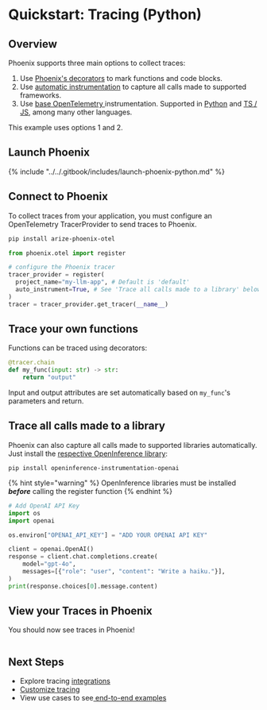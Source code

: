 # Quickstart: Tracing (Python)

## Overview

Phoenix supports three main options to collect traces:

1. Use [Phoenix's decorators](../how-to-tracing/setup-tracing/instrument-python.md) to mark functions and code blocks.
2. Use [automatic instrumentation](https://arize.com/docs/phoenix/integrations) to capture all calls made to supported frameworks.
3. Use [base OpenTelemetry ](../how-to-tracing/setup-tracing/custom-spans.md)instrumentation. Supported in [Python](../how-to-tracing/setup-tracing/custom-spans.md) and [TS / JS](../how-to-tracing/setup-tracing/javascript.md), among many other languages.

This example uses options 1 and 2.

## Launch Phoenix

{% include "../../.gitbook/includes/launch-phoenix-python.md" %}

## Connect to Phoenix <a href="#connect-your-app" id="connect-your-app"></a>

To collect traces from your application, you must configure an OpenTelemetry TracerProvider to send traces to Phoenix.

```bash
pip install arize-phoenix-otel
```

```python
from phoenix.otel import register

# configure the Phoenix tracer
tracer_provider = register(
  project_name="my-llm-app", # Default is 'default'
  auto_instrument=True, # See 'Trace all calls made to a library' below
)
tracer = tracer_provider.get_tracer(__name__)
```

## Trace your own functions

Functions can be traced using decorators:

```python
@tracer.chain
def my_func(input: str) -> str:
    return "output"
```

Input and output attributes are set automatically based on `my_func`'s parameters and return.

## Trace all calls made to a library

Phoenix can also capture all calls made to supported libraries automatically. Just install the [respective OpenInference library](broken-reference):

```
pip install openinference-instrumentation-openai
```

{% hint style="warning" %}
OpenInference libraries must be installed _**before**_ calling the register function
{% endhint %}

```python
# Add OpenAI API Key
import os
import openai

os.environ["OPENAI_API_KEY"] = "ADD YOUR OPENAI API KEY"

client = openai.OpenAI()
response = client.chat.completions.create(
    model="gpt-4o",
    messages=[{"role": "user", "content": "Write a haiku."}],
)
print(response.choices[0].message.content)
```

## View your Traces in Phoenix

You should now see traces in Phoenix!

<figure><img src="../../.gitbook/assets/Screenshot 2024-10-29 at 2.51.24 PM.png" alt=""><figcaption></figcaption></figure>

## Next Steps

* Explore tracing [integrations](https://arize.com/docs/phoenix/integrations)
* [Customize tracing](../how-to-tracing/)
* View use cases to see[ end-to-end examples](https://arize.com/docs/phoenix/cookbook/guide)

